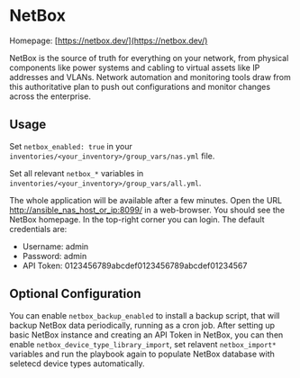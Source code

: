 # NetBox

Homepage: [https://netbox.dev/](https://netbox.dev/)

NetBox is the source of truth for everything on your network, from physical components like power systems and cabling to virtual assets like IP addresses and VLANs. Network automation and monitoring tools draw from this authoritative plan to push out configurations and monitor changes across the enterprise.

## Usage

Set `netbox_enabled: true` in your `inventories/<your_inventory>/group_vars/nas.yml` file.

Set all relevant `netbox_*` variables in `inventories/<your_inventory>/group_vars/all.yml`.

The whole application will be available after a few minutes. Open the URL <http://ansible_nas_host_or_ip:8099/> in a web-browser. You should see the NetBox homepage. In the top-right corner you can login. The default credentials are:

- Username: admin
- Password: admin
- API Token: 0123456789abcdef0123456789abcdef01234567

## Optional Configuration

You can enable `netbox_backup_enabled` to install a backup script, that will backup NetBox data periodically, running as a cron job.
After setting up basic NetBox instance and creating an API Token in NetBox, you can then enable `netbox_device_type_library_import`, set relavent `netbox_import*` variables and run the playbook again to populate NetBox database with seletecd device types automatically.

